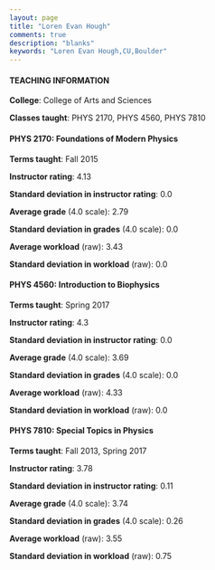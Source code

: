 ```yaml
---
layout: page
title: "Loren Evan Hough" 
comments: true
description: "blanks"
keywords: "Loren Evan Hough,CU,Boulder"
---
```

<head>
<script src="https://ajax.googleapis.com/ajax/libs/jquery/2.1.3/jquery.min.js"></script>
<script src="https://dl.dropboxusercontent.com/s/pc42nxpaw1ea4o9/highcharts.js?dl=0"></script>
<!-- <script src="../assets/js/highcharts.js"></script> -->
<style type="text/css">@font-face {
	font-family: "Bebas Neue";
	src: url(https://www.filehosting.org/file/details/544349/BebasNeue Regular.otf) format("opentype");
	}
	h1.Bebas { 
		font-family: "Bebas Neue", Verdana, Tahoma;
	}
</style>
</head>
	   
#### TEACHING INFORMATION

**College**: College of Arts and Sciences

**Classes taught**: PHYS 2170, PHYS 4560, PHYS 7810

#### PHYS 2170: Foundations of Modern Physics

**Terms taught**: Fall 2015

**Instructor rating**: 4.13

**Standard deviation in instructor rating**: 0.0

**Average grade** (4.0 scale): 2.79

**Standard deviation in grades** (4.0 scale): 0.0

**Average workload** (raw): 3.43

**Standard deviation in workload** (raw): 0.0

#### PHYS 4560: Introduction to Biophysics

**Terms taught**: Spring 2017

**Instructor rating**: 4.3

**Standard deviation in instructor rating**: 0.0

**Average grade** (4.0 scale): 3.69

**Standard deviation in grades** (4.0 scale): 0.0

**Average workload** (raw): 4.33

**Standard deviation in workload** (raw): 0.0

#### PHYS 7810: Special Topics in Physics

**Terms taught**: Fall 2013, Spring 2017

**Instructor rating**: 3.78

**Standard deviation in instructor rating**: 0.11

**Average grade** (4.0 scale): 3.74

**Standard deviation in grades** (4.0 scale): 0.26

**Average workload** (raw): 3.55

**Standard deviation in workload** (raw): 0.75

